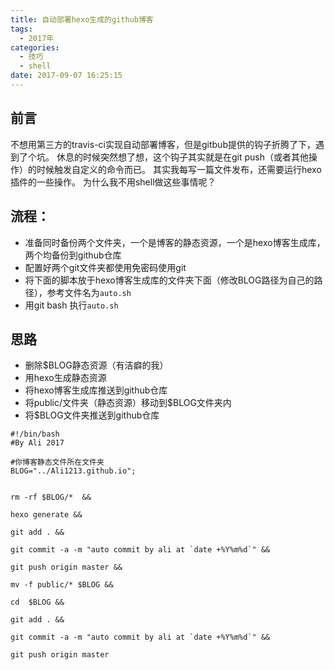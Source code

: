 ```yaml
---
title: 自动部署hexo生成的github博客
tags:
  - 2017年
categories:
  - 技巧
  - shell
date: 2017-09-07 16:25:15
---
```


## 前言

不想用第三方的travis-ci实现自动部署博客，但是gitbub提供的钩子折腾了下，遇到了个坑。
休息的时候突然想了想，这个钩子其实就是在git push（或者其他操作）的时候触发自定义的命令而已。
其实我每写一篇文件发布，还需要运行hexo插件的一些操作。
为什么我不用shell做这些事情呢？

<!--more-->

## 流程：

+ 准备同时备份两个文件夹，一个是博客的静态资源，一个是hexo博客生成库，两个均备份到github仓库
+ 配置好两个git文件夹都使用免密码使用git
+ 将下面的脚本放于hexo博客生成库的文件夹下面（修改BLOG路径为自己的路径），参考文件名为`auto.sh`
+ 用git bash 执行`auto.sh`

## 思路

+ 删除$BLOG静态资源（有洁癖的我）
+ 用hexo生成静态资源
+ 将hexo博客生成库推送到github仓库
+ 将public/文件夹（静态资源）移动到$BLOG文件夹内
+ 将$BLOG文件夹推送到github仓库



```shell
#!/bin/bash
#By Ali 2017

#你博客静态文件所在文件夹
BLOG="../Ali1213.github.io";


rm -rf $BLOG/*  &&

hexo generate &&

git add . &&

git commit -a -m "auto commit by ali at `date +%Y%m%d`" &&

git push origin master &&

mv -f public/* $BLOG &&

cd  $BLOG &&

git add . &&

git commit -a -m "auto commit by ali at `date +%Y%m%d`" &&

git push origin master
```